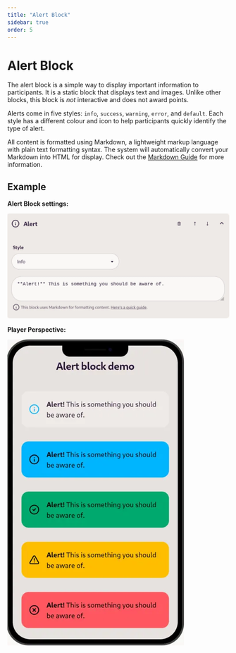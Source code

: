 ```yaml
---
title: "Alert Block"
sidebar: true
order: 5
---
```


# Alert Block

The alert block is a simple way to display important information to participants. It is a static block that displays text and images. Unlike other blocks, this block is *not* interactive and does not award points.

Alerts come in five styles: `info`, `success`, `warning`, `error`, and `default`. Each style has a different colour and icon to help participants quickly identify the type of alert.

All content is formatted using Markdown, a lightweight markup language with plain text formatting syntax. The system will automatically convert your Markdown into HTML for display. Check out the [Markdown Guide](/docs/user/markdown-guide) for more information.

## Example

**Alert Block settings:**

![](/static/images/docs/user/blocks/block-alert.webp)

**Player Perspective:**

![](/static/images/docs/user/blocks/block-alert-preview.webp)

